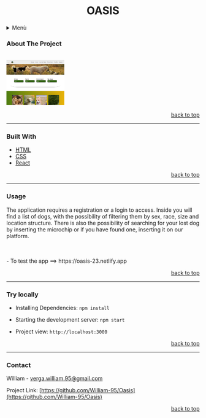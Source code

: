 # <h1 align=center><a name="0">**OASIS**</a></h1>

<details>
  <summary>Menù</summary>
 <ol>
   <li><a href="#1">About The Project</a></li>
  <li><a href="#2">Built With</a></li>
  <li><a href="#3">Usage</a></li>
  <li><a href="#4">Contact</a></li>
 </ol>
</details>

### <a name="1">About The Project</a>
<br/>
<img src="src\img\screen.jpg" width="30%">

<p align=right><a href="#0">back to top</a></p>

---

### <a name="2">Built With</a>

- [HTML](https://www.w3schools.com/html/html_intro.asp)
- [CSS](https://www.w3schools.com/css/css_intro.asp)
- [React](https://reactjs.org/)

<p align=right><a href="#0">back to top</a></p>

---

### <a name="3">Usage</a>

The application requires a registration or a login to access. Inside you will find a list of dogs, with the possibility of filtering them by sex, race, size and location structure.
There is also the possibility of searching for your lost dog by inserting the microchip or if you have found one, inserting it on our platform.

<br/>
<br/>
- To test the app ==>
https://oasis-23.netlify.app

<p align=right><a href="#0">back to top</a></p>

---

### <a name="4">Try locally</a>

- Installing Dependencies:
``` npm install ```

- Starting the development server:
``` npm start ```

- Project view:
``` http://localhost:3000 ```

<p align=right><a href="#0">back to top</a></p>

---

### <a name="4">Contact</a>

William - verga.william.95@gmail.com

Project Link: [https://github.com/William-95/Oasis](https://github.com/William-95/Oasis)

<p align=right><a href="#0">back to top</a></p>
